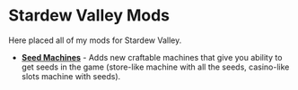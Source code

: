 # Stardew Valley Mods

Here placed all of my mods for Stardew Valley.

- [**Seed Machines**](/tree/master/SeedMachines) - Adds new craftable machines that give you ability to get seeds in the game (store-like machine with all the seeds, casino-like slots machine with seeds).